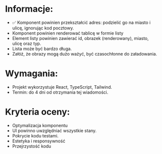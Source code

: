 # Informacje:

- ✅ Komponent powinien przekształcić adres: podzielić go na miasto i ulicę, ignorując kod pocztowy.
- Komponent powinien renderować tablicę w formie listy
- Element listy powinien zawierać id, obrazek (renderowany), miasto, ulicę oraz typ.
- Lista może być bardzo długa.
- Załóż, że obrazy mogą dużo ważyć, być czasochłonne do załadowania.

# Wymagania:

- Projekt wykorzystuje React, TypeScript, Tailwind.
- Termin: do 4 dni od otrzymania tej wiadomości.

# Kryteria oceny:

- Optymalizacja komponentu
- UI powinno uwzględniać wszystkie stany.
- Pokrycie kodu testami.
- Estetyka i responsywność
- Przejrzystość kodu
